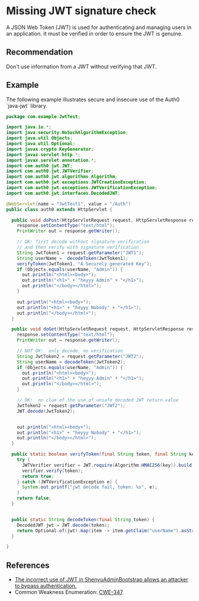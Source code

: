 # Missing JWT signature check
A JSON Web Token (JWT) is used for authenticating and managing users in an application. It must be verified in order to ensure the JWT is genuine.


## Recommendation
Don't use information from a JWT without verifying that JWT.


## Example
The following example illustrates secure and insecure use of the Auth0 \`java-jwt\` library.


```java
package com.example.JwtTest;

import java.io.*;
import java.security.NoSuchAlgorithmException;
import java.util.Objects;
import java.util.Optional;
import javax.crypto.KeyGenerator;
import javax.servlet.http.*;
import javax.servlet.annotation.*;
import com.auth0.jwt.JWT;
import com.auth0.jwt.JWTVerifier;
import com.auth0.jwt.algorithms.Algorithm;
import com.auth0.jwt.exceptions.JWTCreationException;
import com.auth0.jwt.exceptions.JWTVerificationException;
import com.auth0.jwt.interfaces.DecodedJWT;

@WebServlet(name = "JwtTest1", value = "/Auth")
public class auth0 extends HttpServlet {

  public void doPost(HttpServletRequest request, HttpServletResponse response) throws IOException {
    response.setContentType("text/html");
    PrintWriter out = response.getWriter();

    // OK: first decode without signature verification
    // and then verify with signature verification
    String JwtToken1 = request.getParameter("JWT1");
    String userName =  decodeToken(JwtToken1);
    verifyToken(JwtToken1, "A Securely generated Key");
    if (Objects.equals(userName, "Admin")) {
      out.println("<html><body>");
      out.println("<h1>" + "heyyy Admin" + "</h1>");
      out.println("</body></html>");
    }

    out.println("<html><body>");
    out.println("<h1>" + "heyyy Nobody" + "</h1>");
    out.println("</body></html>");
  }

  public void doGet(HttpServletRequest request, HttpServletResponse response) throws IOException {
    response.setContentType("text/html");
    PrintWriter out = response.getWriter();

    // NOT OK:  only decode, no verification
    String JwtToken2 = request.getParameter("JWT2");
    String userName = decodeToken(JwtToken2);
    if (Objects.equals(userName, "Admin")) {
      out.println("<html><body>");
      out.println("<h1>" + "heyyy Admin" + "</h1>");
      out.println("</body></html>");
    }

    // OK:  no clue of the use of unsafe decoded JWT return value
    JwtToken2 = request.getParameter("JWT2");
    JWT.decode(JwtToken2);


    out.println("<html><body>");
    out.println("<h1>" + "heyyy Nobody" + "</h1>");
    out.println("</body></html>");
  }

  public static boolean verifyToken(final String token, final String key) {
    try {
      JWTVerifier verifier = JWT.require(Algorithm.HMAC256(key)).build();
      verifier.verify(token);
      return true;
    } catch (JWTVerificationException e) {
      System.out.printf("jwt decode fail, token: %s", e);
    }
    return false;
  }


  public static String decodeToken(final String token) {
    DecodedJWT jwt = JWT.decode(token);
    return Optional.of(jwt).map(item -> item.getClaim("userName").asString()).orElse("");
  }

}

```

## References
* [The incorrect use of JWT in ShenyuAdminBootstrap allows an attacker to bypass authentication.](https://nvd.nist.gov/vuln/detail/CVE-2021-37580)
* Common Weakness Enumeration: [CWE-347](https://cwe.mitre.org/data/definitions/347.html).
